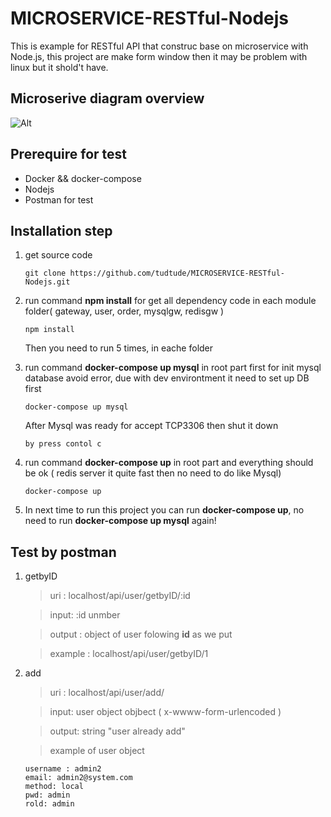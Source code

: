# MICROSERVICE-RESTful-Nodejs
This is example for RESTful API that construc base on microservice with Node.js, this project are make form window then it may be problem with linux but it shold't have.


## Microserive diagram overview

![Alt](https://github.com/tudtude/MICROSERVICE-RESTful-Nodejs/blob/master/Untitled%20Diagram.png)

## Prerequire for test

  - Docker && docker-compose
  - Nodejs 
  - Postman for test
  
## Installation step

  1) get source code
  
         git clone https://github.com/tudtude/MICROSERVICE-RESTful-Nodejs.git
  
  2) run command **npm install** for get all dependency code in each module folder( gateway, user, order, mysqlgw, redisgw )
    
         npm install
          
     Then you need to run 5 times, in eache folder
     
  3) run command **docker-compose up mysql** in root part first for init mysql database avoid error, due with dev environtment it need to set up DB first
  
         docker-compose up mysql
  
      After Mysql was ready for accept TCP3306 then shut it down 
  
         by press contol c 
         
  4) run command **docker-compose up** in root part and everything should be ok ( redis server it quite fast then no need to do like Mysql)  
  
         docker-compose up
  
  5) In next time to run this project you can run **docker-compose up**, no need to run **docker-compose up mysql** again!
  
## Test by postman

1) getbyID

   > uri : localhost/api/user/getbyID/:id
   
   > input: :id unmber
   
   > output : object of user folowing **id** as we put
   
   > example : localhost/api/user/getbyID/1

2) add

   > uri : localhost/api/user/add/
   
   > input: user object objbect ( x-wwww-form-urlencoded )
   
   > output: string "user already add"
   
   > example of user object
   
       username : admin2
       email: admin2@system.com
       method: local
       pwd: admin
       rold: admin
       

